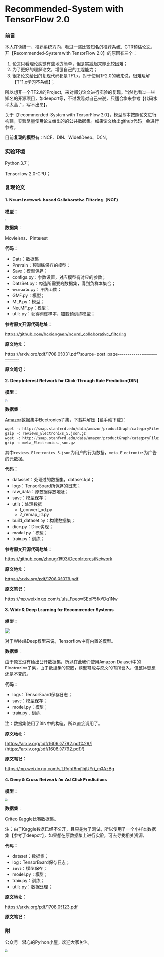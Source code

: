# Recommended-System with TensorFlow 2.0

### 前言

本人在读研一，推荐系统方向。看过一些比较知名的推荐系统、CTR预估论文。开【Recommended-System with TensorFlow 2.0】的原因有三个：

1. 论文只看理论感觉有些地方简单，但是实践起来却比较困难；
2. 为了更好的理解论文，增强自己的工程能力；
3. 很多论文给出的复现代码都是TF1.x，对于使用TF2.0的我来说，很难理解【TF1.x学习不系统】；

所以想开一个TF2.0的Project，来对部分论文进行实验的复现。当然也看过一些知名的开源项目，如deepcrt等，不过发现对自己来说，只适合拿来参考【代码水平太高了，写不出来】。

关于【Recommended-System with TensorFlow 2.0】，模型基本按照论文进行构建，实验尽量使用论文给出的的公共数据集。如果论文给出github代码，会进行参考。

目前**复现的模型**有：NCF、DIN、Wide&Deep、DCN。



### 实验环境

Python 3.7；

Tensorflow 2.0-CPU；



### 复现论文

#### 1. Neural network-based Collaborative Filtering（NCF）

**模型：**

<img src="images/1.png" style="zoom: 25%;" />

**数据集：**

Movielens、Pinterest

**代码：**

- Data：数据集
- Pretrain：预训练保存的模型；
- Save：模型保存；
- configs.py：参数设置，对应模型有对应的参数；
- DataSet.py：构造所需要的数据集，得到负样本集合；
- evaluate.py：评估函数；
- GMF.py：模型；
- MLP.py：模型；
- NeuMF.py：模型；
- utils.py：获得训练样本，加载预训练模型；

**参考原文开源代码地址：**

https://github.com/hexiangnan/neural_collaborative_filtering

**原文地址：**

https://arxiv.org/pdf/1708.05031.pdf?source=post_page---------------------------

**原文笔记：**



#### 2. Deep Interest Network for Click-Through Rate Prediction(DIN)

**模型：**

<img src="images/2.png" style="zoom:50%;" />

**数据集：**

[Amazon](http://jmcauley.ucsd.edu/data/amazon/)数据集中Electronics子集，下载并解压【或手动下载】：

```python
wget -c http://snap.stanford.edu/data/amazon/productGraph/categoryFiles/reviews_Electronics_5.json.gz
gzip -d reviews_Electronics_5.json.gz
wget -c http://snap.stanford.edu/data/amazon/productGraph/categoryFiles/meta_Electronics.json.gz
gzip -d meta_Electronics.json.gz
```

其中`reviews_Electronics_5.json`为用户的行为数据，`meta_Electronics`为广告的元数据。

**代码：**

- datasset：处理过的数据集，dataset.kpl；
- logs：TensorBoard所保存的日志；
- raw_data：原数据存放地址；
- save：模型保存；
- utils：处理数据
  - 1_convert_pd.py
  - 2_remap_id.py
- build_dataset.py：构建数据集；
- dice.py：Dice实现；
- model.py：模型；
- train.py：训练；

**参考原文开源代码地址：**

https://github.com/zhougr1993/DeepInterestNetwork

**原文地址：**

https://arxiv.org/pdf/1706.06978.pdf

**原文笔记：**

https://mp.weixin.qq.com/s/uIs_FpeowSEpP5fkVDq1Nw



#### 3. Wide & Deep Learning for Recommender Systems

**模型：**

![](images/3.png)

对于Wide&Deep模型来说，Tensorflow中有内置的模型。

**数据集：**

由于原文没有给出公开数据集，所以在此我们使用Amazon Dataset中的Electronics子集，由于数据集的原因，模型可能与原文的有所出入，但整体思想还是不变的。

**代码：**

- logs：TensorBoard保存日志；
- save：模型保存；
- model.py：模型；
- train.py：训练

注：数据集使用了DIN中的构造，所以直接调用了。

**原文地址：**

[https://arxiv.org/pdf/1606.07792.pdf%29/](https://arxiv.org/pdf/1606.07792.pdf)/)

**原文笔记：**

https://mp.weixin.qq.com/s/LRghf8mj1hjUYri_m3AzBg



#### 4. Deep & Cross Network for Ad Click Predictions

**模型：**

<img src="images/4.png" style="zoom:50%;" />

**数据集：**

Criteo Kaggle比赛数据集。

注：由于Kaggle数据已经不公开，且只是为了测试，所以使用了一个小样本数据集【参考了deepctr】，如果想在原数据集上进行实验，可去寻找相关资源。

**代码：**

- dataset：数据集；
- log：TensorBoard保存日志；
- save：模型保存；
- model.py：模型；
- train.py：训练；
- utils.py：数据处理；

**原文地址：**

https://arxiv.org/pdf/1708.05123.pdf

**原文笔记：**



### 附

公众号：潜心的Python小屋，欢迎大家关注。

<img src="images/0.png" style="zoom:50%;" />